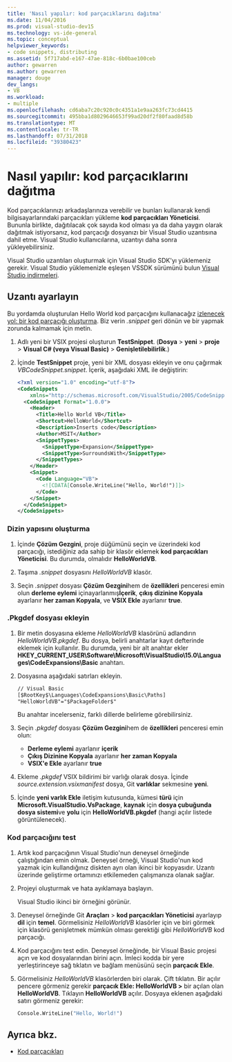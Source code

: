 ```yaml
---
title: 'Nasıl yapılır: kod parçacıklarını dağıtma'
ms.date: 11/04/2016
ms.prod: visual-studio-dev15
ms.technology: vs-ide-general
ms.topic: conceptual
helpviewer_keywords:
- code snippets, distributing
ms.assetid: 5f717abd-e167-47ae-818c-6b0bae100ceb
author: gewarren
ms.author: gewarren
manager: douge
dev_langs:
- VB
ms.workload:
- multiple
ms.openlocfilehash: cd6aba7c20c920c0c4351a1e9aa263fc73cd4415
ms.sourcegitcommit: 495bba1d8029646653f99ad20df2f80faad8d58b
ms.translationtype: MT
ms.contentlocale: tr-TR
ms.lasthandoff: 07/31/2018
ms.locfileid: "39380423"
---
```

# <a name="how-to-distribute-code-snippets"></a>Nasıl yapılır: kod parçacıklarını dağıtma

Kod parçacıklarınızı arkadaşlarınıza verebilir ve bunları kullanarak kendi bilgisayarlarındaki parçacıkları yükleme **kod parçacıkları Yöneticisi**. Bununla birlikte, dağıtılacak çok sayıda kod olması ya da daha yaygın olarak dağıtmak istiyorsanız, kod parçacığı dosyanızı bir Visual Studio uzantısına dahil etme. Visual Studio kullanıcılarına, uzantıyı daha sonra yükleyebilirsiniz.

Visual Studio uzantıları oluşturmak için Visual Studio SDK'yı yüklemeniz gerekir. Visual Studio yüklemenizle eşleşen VSSDK sürümünü bulun [Visual Studio indirmeleri](https://visualstudio.microsoft.com/downloads/?utm_medium=microsoft&utm_source=docs.microsoft.com&utm_campaign=button+cta&utm_content=download+vs2017).

## <a name="set-up-the-extension"></a>Uzantı ayarlayın

Bu yordamda oluşturulan Hello World kod parçacığını kullanacağız [izlenecek yol: bir kod parçacığı oluşturma](../ide/walkthrough-creating-a-code-snippet.md). Biz verin *.snippet* geri dönün ve bir yapmak zorunda kalmamak için metin.

1. Adlı yeni bir VSIX projesi oluşturun **TestSnippet**. (**Dosya** > **yeni** > **proje** > **Visual C# (veya Visual Basic)**  >  **Genişletilebilirlik**.)

2. İçinde **TestSnippet** proje, yeni bir XML dosyası ekleyin ve onu çağırmak *VBCodeSnippet.snippet*. İçerik, aşağıdaki XML ile değiştirin:

    ```xml
    <?xml version="1.0" encoding="utf-8"?>
    <CodeSnippets
        xmlns="http://schemas.microsoft.com/VisualStudio/2005/CodeSnippet">
      <CodeSnippet Format="1.0.0">
        <Header>
          <Title>Hello World VB</Title>
          <Shortcut>HelloWorld</Shortcut>
          <Description>Inserts code</Description>
          <Author>MSIT</Author>
          <SnippetTypes>
            <SnippetType>Expansion</SnippetType>
            <SnippetType>SurroundsWith</SnippetType>
          </SnippetTypes>
        </Header>
        <Snippet>
          <Code Language="VB">
            <![CDATA[Console.WriteLine("Hello, World!")]]>
          </Code>
        </Snippet>
      </CodeSnippet>
    </CodeSnippets>
    ```

### <a name="set-up-the-directory-structure"></a>Dizin yapısını oluşturma

1. İçinde **Çözüm Gezgini**, proje düğümünü seçin ve üzerindeki kod parçacığı, istediğiniz ada sahip bir klasör eklemek **kod parçacıkları Yöneticisi**. Bu durumda, olmalıdır **HelloWorldVB**.

2. Taşıma *.snippet* dosyasını *HelloWorldVB* klasör.

3. Seçin *.snippet* dosyası **Çözüm Gezgini**hem de **özellikleri** penceresi emin olun **derleme eylemi** içinayarlanmış**İçerik**, **çıkış dizinine Kopyala** ayarlanır **her zaman Kopyala**, ve **VSIX Ekle** ayarlanır **true**.

### <a name="add-the-pkgdef-file"></a>.Pkgdef dosyası ekleyin

1. Bir metin dosyasına ekleme *HelloWorldVB* klasörünü adlandırın *HelloWorldVB.pkgdef*. Bu dosya, belirli anahtarlar kayıt defterinde eklemek için kullanılır. Bu durumda, yeni bir alt anahtar ekler **HKEY_CURRENT_USER\Software\Microsoft\VisualStudio\15.0\Languages\CodeExpansions\Basic** anahtarı.

2. Dosyasına aşağıdaki satırları ekleyin.

    ```txt
    // Visual Basic
    [$RootKey$\Languages\CodeExpansions\Basic\Paths]
    "HelloWorldVB"="$PackageFolder$"
    ```

    Bu anahtar incelerseniz, farklı dillerde belirleme görebilirsiniz.

3. Seçin *.pkgdef* dosyası **Çözüm Gezgini**hem de **özellikleri** penceresi emin olun:

   - **Derleme eylemi** ayarlanır **içerik**
   - **Çıkış Dizinine Kopyala** ayarlanır **her zaman Kopyala**
   - **VSIX'e Ekle** ayarlanır **true**

4. Ekleme *.pkgdef* VSIX bildirimi bir varlığı olarak dosya. İçinde *source.extension.vsixmanifest* dosya, Git **varlıklar** sekmesine **yeni**.

5. İçinde **yeni varlık Ekle** iletişim kutusunda, kümesi **türü** için **Microsoft.VisualStudio.VsPackage**, **kaynak** için **dosya çubuğunda dosya sistemi**ve **yolu** için **HelloWorldVB.pkgdef** (hangi açılır listede görüntülenecek).

### <a name="test-the-snippet"></a>Kod parçacığını test

1. Artık kod parçacığının Visual Studio'nun deneysel örneğinde çalıştığından emin olmak. Deneysel örneği, Visual Studio'nun kod yazmak için kullandığınız diskten ayrı olan ikinci bir kopyasıdır. Uzantı üzerinde geliştirme ortamınızı etkilemeden çalışmanıza olanak sağlar.

2. Projeyi oluşturmak ve hata ayıklamaya başlayın.

   Visual Studio ikinci bir örneğini görünür.

3. Deneysel örneğinde Git **Araçları** > **kod parçacıkları Yöneticisi** ayarlayıp **dil** için **temel**. Görmelisiniz *HelloWorldVB* klasörler için ve biri görmek için klasörü genişletmek mümkün olması gerektiği gibi *HelloWorldVB* kod parçacığı.

4. Kod parçacığını test edin. Deneysel örneğinde, bir Visual Basic projesi açın ve kod dosyalarından birini açın. İmleci kodda bir yere yerleştirinceye sağ tıklatın ve bağlam menüsünü seçin **parçacık Ekle**.

5. Görmelisiniz *HelloWorldVB* klasörlerden biri olarak. Çift tıklatın. Bir açılır pencere görmeniz gerekir **parçacık Ekle: HelloWorldVB >** bir açılan olan **HelloWorldVB**. Tıklayın **HelloWorldVB** açılır. Dosyaya eklenen aşağıdaki satırı görmeniz gerekir:

    ```vb
    Console.WriteLine("Hello, World!")
    ```

## <a name="see-also"></a>Ayrıca bkz.

- [Kod parçacıkları](../ide/code-snippets.md)